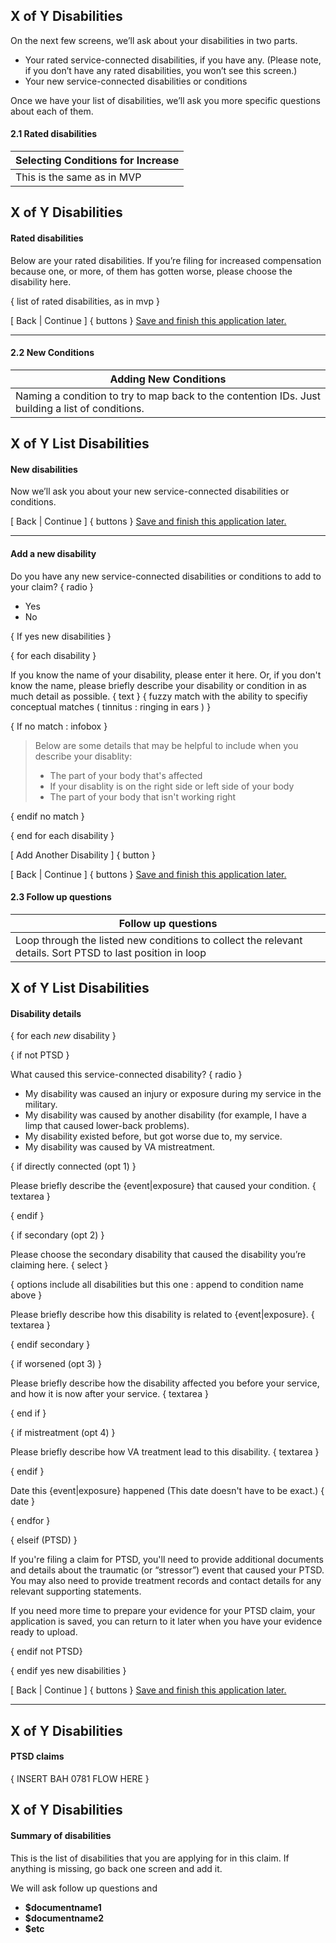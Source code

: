 ## X of Y Disabilities

On the next few screens, we’ll ask about your disabilities in two parts.

- Your rated service-connected disabilities, if you have any. (Please note, if you don’t have any rated disabilities, you won’t see this screen.)
- Your new service-connected disabilities or conditions 

 Once we have your list of disabilities, we’ll ask you more specific questions about each of them. 

#### 2.1 Rated disabilities

| Selecting Conditions for Increase |
| --------------------------------- |
| This is the same as in MVP        |

## X of Y Disabilities

#### Rated disabilities
Below are your rated disabilities. If you’re filing for increased compensation because one, or more, of them has gotten worse, please choose the disability here. 

{ list of rated disabilities, as in mvp }


[ Back | Continue ] { buttons }
[Save and finish this application later.]()



------


#### 2.2 New Conditions

| Adding New Conditions |
| ------------------ |
| Naming a condition to try to map back to the contention IDs. Just building a list of conditions. |

## X of Y List Disabilities

#### New disabilities

Now we’ll ask you about your new service-connected disabilities or conditions.

[ Back | Continue ] { buttons }
[Save and finish this application later.]()



------



#### Add a new disability

Do you have any new service-connected disabilities or conditions 
to add to your claim? { radio }

- Yes
- No



{ If yes new disabilities }

{ for each disability }

If you know the name of your disability, please enter it here. Or, if you don't know the name, please briefly describe your disability or condition in as much detail as possible. { text } 
{ fuzzy match with the ability to specifiy conceptual matches ( tinnitus : ringing in ears ) }

{ If no match : infobox }

> Below are some details that may be helpful to include when you describe your disablity: 
>
> - The part of your body that's affected 
> - If your disablity is on the right side or left side of your body 
> - The part of your body that isn't working right 

{ endif no match }

{ end for each disability }

[ Add Another Disability ] { button }

[ Back | Continue ] { buttons }
[Save and finish this application later.]()

#### 2.3 Follow up questions

| Follow up questions |
| ------------------ |
| Loop through the listed new conditions to collect the relevant details. Sort PTSD to last position in loop |



## X of Y List Disabilities

#### Disability details

{ for each *new* disability }

{ if not PTSD }

What caused this service-connected disability?  { radio }

- My disability was caused an injury or exposure during my service in the military.
- My disability was caused by another disability (for example, I have a limp that caused lower-back problems).
- My disability existed before, but got worse due to, my service.
- My disability was caused by VA mistreatment.



{ if directly connected (opt 1) }

Please briefly describe the {event|exposure} that caused your condition. { textarea }

{ endif }



{ if secondary (opt 2) }

Please choose the secondary disability that caused the disability you’re claiming here. { select }

{ options include all disabilities but this one : append to condition name above }



Please briefly describe how this disability is related to {event|exposure}. { textarea }

{ endif secondary }



{ if worsened (opt 3) }

Please briefly describe how the disability affected you before your service, and how it is now after your service. { textarea }

{ end if }



{ if mistreatment  (opt 4) }

Please briefly describe how VA treatment lead to this disability. { textarea }

{ endif }



Date this {event|exposure} happened (This date doesn't have to be exact.) { date }

{ endfor }


{ elseif (PTSD) }

If you're filing a claim for PTSD, you'll need to provide additional documents and details about the traumatic (or “stressor”) event that caused your PTSD. You may also need to provide treatment records and contact details for any relevant supporting statements.

If you need more time to prepare your evidence for your PTSD claim, your application is saved, you can return to it later when you have your evidence ready to upload.

{ endif not PTSD}



{ endif yes new disabilities }



[ Back | Continue ] { buttons }
[Save and finish this application later.]()



------



## X of Y Disabilities

#### PTSD claims

{ INSERT BAH 0781 FLOW HERE }



## X of Y Disabilities



#### Summary of disabilities

This is the list of disabilities that you are applying for in this claim. If anything is missing, go back one screen and add it.



We will ask follow up questions and 

- **$documentname1**
- **$documentname2**
- **$etc**